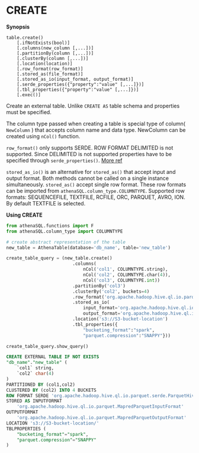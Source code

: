 # CREATE

**Synopsis**

```
table.create()
    [.ifNotExists(bool)]
    [.columns(new_column [,...])]
    [.partitionBy(column [,...])]
    [.clusterBy(column [,...])]
    [.location(location)]
    [.row_format(row_format)]
    [.stored_as(file_format)]
    [.stored_as_io(input_format, output_format)]
    [.serde_properties({"property":"value" [,...]})]
    [.tbl_properties({"property":"value" [,...]})]
    [.exec()]
```

Create an external table. Unlike `CREATE AS` table schema and properties
must be specified.

The column type passed when creating a table is special type of column(
`NewColumn` ) that accepts column name and data type. NewColumn can be
created using `nCol()` function.

`row_format()` only supports SERDE. ROW FORMAT DELIMITED is not
supported. Since DELIMITED is not supported properties have to be
specified through `serde_properties()`. [More
ref](https://docs.aws.amazon.com/athena/latest/ug/serde-about.html)

`stored_as_io()` is an alternative for `stored_as()` that accept input
and output format. Both methods cannot be called on a single instance
simultaneously. `stored_as()` accept single row format. These row
formats can be imported from `athenaSQL.column_type.COLUMNTYPE`.
Supported row formats: SEQUENCEFILE, TEXTFILE, RCFILE, ORC, PARQUET,
AVRO, ION. By default TEXTFILE is selected.

**Using CREATE**

```python
from athenaSQL.functions import F
from athenaSQL.column_type import COLUMNTYPE

# create abstract representation of the table
new_table = AthenaTable(database='db_name', table='new_table')

create_table_query = (new_table.create()
                         .columns(
                             nCol('col1', COLUMNTYPE.string),
                             nCol('col2', COLUMNTYPE.char(4)),
                             nCol('col3', COLUMNTYPE.int))
                         .partitionBy('col3')
                         .clusterBy('col2', buckets=4)
                         .row_format('org.apache.hadoop.hive.ql.io.parquet.serde.ParquetHiveSerDe')
                         .stored_as_io(
                             input_format='org.apache.hadoop.hive.ql.io.parquet.MapredParquetInputFormat',
                             output_format='org.apache.hadoop.hive.ql.io.parquet.MapredParquetOutputFormat')
                         .location('s3://S3-bucket-location')
                         .tbl_properties({
                             "bucketing_format":"spark",
                             "parquet.compression":"SNAPPY"}))

create_table_query.show_query()
```

```SQL
CREATE EXTERNAL TABLE IF NOT EXISTS
"db_name"."new_table" (
    `col1` string,
    `col2` char(4)
)
PARTITIONED BY (col1,col2)
CLUSTERED BY (col2) INTO 4 BUCKETS
ROW FORMAT SERDE 'org.apache.hadoop.hive.ql.io.parquet.serde.ParquetHiveSerDe'
STORED AS INPUTFORMAT
    'org.apache.hadoop.hive.ql.io.parquet.MapredParquetInputFormat'
OUTPUTFORMAT
    'org.apache.hadoop.hive.ql.io.parquet.MapredParquetOutputFormat'
LOCATION 's3://S3-bucket-location/'
TBLPROPERTIES (
    "bucketing_format"="spark",
    "parquet.compression"="SNAPPY"
)
```